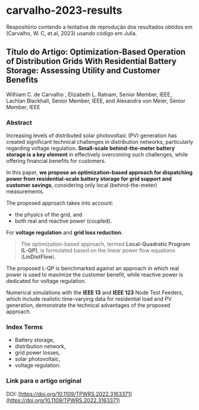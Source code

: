 # carvalho-2023-results

Respositório contendo a tentativa de reprodução dos resultados obtidos em (Carvalho, W. C, et.al, 2023) usando código em Julia.

## Título do Artigo: Optimization-Based Operation of Distribution Grids With Residential Battery Storage: Assessing Utility and Customer Benefits

Wilhiam C. de Carvalho , Elizabeth L. Ratnam, Senior Member, IEEE,<br>Lachlan Blackhall, Senior Member, IEEE, and Alexandra von Meier, Senior Member, IEEE

### Abstract

Increasing levels of distributed solar photovoltaic (PV) generation has created significant technical challenges in distribution networks, particularly regarding voltage regulation. **Small-scale behind-the-meter battery storage is a key element** in effectively overcoming such challenges, while offering financial benefits for customers.

In this paper, **we propose an optimization-based approach for dispatching power from residential-scale battery storage for grid support and customer savings**, considering only local (behind-the-meter) measurements.

The proposed approach takes into account:

- the physics of the grid, and
- both real and reactive power (coupled).

For **voltage regulation** and **grid loss reduction**.

> The optimization-based approach, termed **Local-Quadratic Program (L-QP)**, is formulated based on the linear power flow equations (**LinDistFlow**).

The proposed L-QP is benchmarked against an approach in which real power is used to maximize the customer benefit, while reactive power is dedicated for voltage regulation.

Numerical simulations with the **IEEE 13** and **IEEE 123** Node Test Feeders, which include realistic time-varying data for residential load and PV generation, demonstrate the technical advantages of the proposed approach.

### Index Terms

- Battery storage,
- distribution network,
- grid power losses,
- solar photovoltaic,
- voltage regulation.

### Link para o artigo original

DOI: [https://doi.org/10.1109/TPWRS.2022.3163371](https://doi.org/10.1109/TPWRS.2022.3163371)
